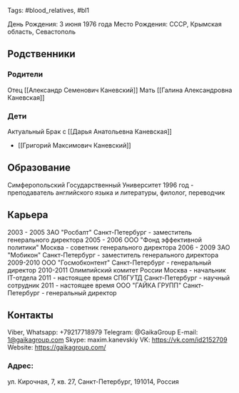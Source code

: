 Tags: #blood_relatives, #bl1

День Рождения: 3 июня 1976 года
Место Рождения: CCCР, Крымская область, Севастополь

## Родственники
### Родители
Отец [[Александр Семенович Каневский]]
Мать [[Галина Александровна Каневская]]

### Дети
Актуальный Брак с [[Дарья Анатольевна Каневская]]
- [[Григорий Максимович Каневский]]

## Образование
Симферопольский Государственный Университет 1996 год - преподаватель английского языка и литературы, филолог, переводчик

## Карьера
2003 - 2005 ЗАО "Росбалт" Санкт-Петербург - заместитель генерального директора
2005 - 2006 ООО "Фонд эффективной политики" Москва - советник генерального директора
2006 - 2009 ЗАО "Мобикон" Санкт-Петербург - заместитель генерального директора
2009-2010 ООО "Госмобконтент" Санкт-Петербург - генеральный директор
2010-2011 Олимпийский комитет России Москва - начальник IT-отдела
2011 - настоящее время СПбГУТД Санкт-Петербург - научный сотрудник
2011 - настоящее время  ООО "ГАЙКА ГРУПП" Санкт-Петербург - генеральный директор

## Контакты
Viber, Whatsapp: +79217718979
Telegram: @GaikaGroup
E-mail: 1@gaikagroup.com
Skype: maxim.kanevskiy
VK: https://vk.com/id2152709
Website: https://gaikagroup.com/

### Адрес:
ул. Кирочная, 7, кв. 27, Санкт-Петербург, 191014, Россия